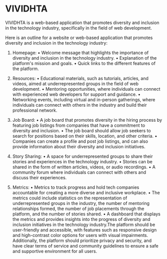 # VIVIDHTA
VIVIDHTA is a web-based application that promotes diversity and inclusion in the technology industry, specifically in the field of web development.


Here is an outline for a website or web-based application that promotes diversity and 
inclusion in the technology industry:

1. Homepage:
  • Welcome message that highlights the importance of diversity and inclusion in the technology industry.
  • Explanation of the platform's mission and goals.
  • Quick links to the different features of the platform.
  
 
2. Resources:
  • Educational materials, such as tutorials, articles, and videos, aimed at underrepresented groups in the field of web development.
  • Mentoring opportunities, where individuals can connect with experienced web developers for support and guidance.
  • Networking events, including virtual and in-person gatherings, where individuals can connect with others in the industry and build their professional network.
  
  
3. Job Board:
  • A job board that promotes diversity in the hiring process by featuring job listings from companies that have a commitment to diversity and inclusion.
  • The job board should allow job seekers to search for positions based on their skills, location, and other criteria.
  • Companies can create a profile and post job listings, and can also provide information about their diversity and inclusion initiatives.
  
  
4. Story Sharing:
  • A space for underrepresented groups to share their stories and experiences in the technology industry.
  • Stories can be shared in the form of written articles, videos, or audio recordings.
  • A community forum where individuals can connect with others and discuss their experiences.


5. Metrics:
  • Metrics to track progress and hold tech companies accountable for creating a more diverse and inclusive workplace.
  • The metrics could include statistics on the representation of underrepresented groups in the industry, the number of mentoring relationships formed, the number of job placements through the platform, and the number of stories shared.
  • A dashboard that displays the metrics and provides insights into the progress of diversity and inclusion initiatives in the technology industry.The platform should be user-friendly and accessible, with features such as responsive design and high-contrast color options for users with visual impairments. Additionally, the platform should prioritize privacy and security, and have clear terms of service and community guidelines to ensure a safe and supportive environment for all users.
